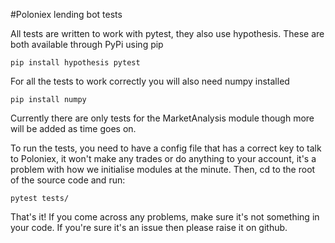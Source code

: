 #Poloniex lending bot tests

All tests are written to work with pytest, they also use hypothesis. These are both available through PyPi using pip

`pip install hypothesis pytest`

For all the tests to work correctly you will also need numpy installed

`pip install numpy`

Currently there are only tests for the MarketAnalysis module though more will be added as time goes on. 

To run the tests, you need to have a config file that has a correct key to talk to Poloniex, it won't make any trades or do anything to your account, it's a problem with how we initialise modules at the minute.
Then, cd to the root of the source code and run:

`pytest tests/`

That's it! If you come across any problems, make sure it's not something in your code. If you're sure it's an issue then please raise it on github.
